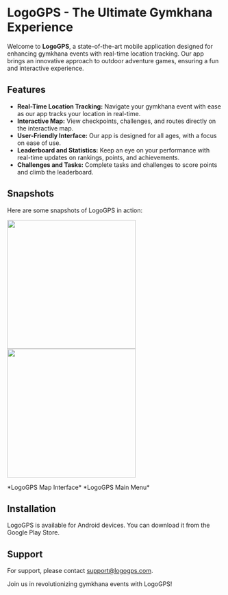 # LogoGPS - The Ultimate Gymkhana Experience

Welcome to **LogoGPS**, a state-of-the-art mobile application designed for enhancing gymkhana events with real-time location tracking. Our app brings an innovative approach to outdoor adventure games, ensuring a fun and interactive experience.

## Features

- **Real-Time Location Tracking:** Navigate your gymkhana event with ease as our app tracks your location in real-time.
- **Interactive Map:** View checkpoints, challenges, and routes directly on the interactive map.
- **User-Friendly Interface:** Our app is designed for all ages, with a focus on ease of use.
- **Leaderboard and Statistics:** Keep an eye on your performance with real-time updates on rankings, points, and achievements.
- **Challenges and Tasks:** Complete tasks and challenges to score points and climb the leaderboard.

## Snapshots

Here are some snapshots of LogoGPS in action:

<p float="left">
  <img src="https://i.gyazo.com/82e9977c6d9dbf2ab73e331950b113b1.png" width="300" />
  <img src="https://i.gyazo.com/d7d3cd8b134be104a8c3a6651e5d0bea.png" width="300" /> 
</p>
<p>
  <span">*LogoGPS Map Interface*</span>
  <span>*LogoGPS Main Menu*</span>
</p>

## Installation

LogoGPS is available for Android devices. You can download it from the Google Play Store.

## Support

For support, please contact [support@logogps.com](etsisi.upm.es).

Join us in revolutionizing gymkhana events with LogoGPS!
